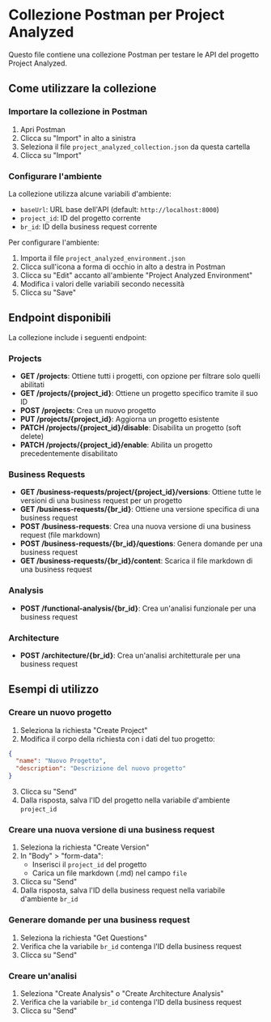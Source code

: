 # Collezione Postman per Project Analyzed

Questo file contiene una collezione Postman per testare le API del progetto Project Analyzed.

## Come utilizzare la collezione

### Importare la collezione in Postman

1. Apri Postman
2. Clicca su "Import" in alto a sinistra
3. Seleziona il file `project_analyzed_collection.json` da questa cartella
4. Clicca su "Import"

### Configurare l'ambiente

La collezione utilizza alcune variabili d'ambiente:

- `baseUrl`: URL base dell'API (default: `http://localhost:8000`)
- `project_id`: ID del progetto corrente
- `br_id`: ID della business request corrente

Per configurare l'ambiente:

1. Importa il file `project_analyzed_environment.json`
2. Clicca sull'icona a forma di occhio in alto a destra in Postman
3. Clicca su "Edit" accanto all'ambiente "Project Analyzed Environment"
4. Modifica i valori delle variabili secondo necessità
5. Clicca su "Save"

## Endpoint disponibili

La collezione include i seguenti endpoint:

### Projects

- **GET /projects**: Ottiene tutti i progetti, con opzione per filtrare solo quelli abilitati
- **GET /projects/{project_id}**: Ottiene un progetto specifico tramite il suo ID
- **POST /projects**: Crea un nuovo progetto
- **PUT /projects/{project_id}**: Aggiorna un progetto esistente
- **PATCH /projects/{project_id}/disable**: Disabilita un progetto (soft delete)
- **PATCH /projects/{project_id}/enable**: Abilita un progetto precedentemente disabilitato

### Business Requests

- **GET /business-requests/project/{project_id}/versions**: Ottiene tutte le versioni di una business request per un progetto
- **GET /business-requests/{br_id}**: Ottiene una versione specifica di una business request
- **POST /business-requests**: Crea una nuova versione di una business request (file markdown)
- **POST /business-requests/{br_id}/questions**: Genera domande per una business request
- **GET /business-requests/{br_id}/content**: Scarica il file markdown di una business request

### Analysis

- **POST /functional-analysis/{br_id}**: Crea un'analisi funzionale per una business request

### Architecture

- **POST /architecture/{br_id}**: Crea un'analisi architetturale per una business request

## Esempi di utilizzo

### Creare un nuovo progetto

1. Seleziona la richiesta "Create Project"
2. Modifica il corpo della richiesta con i dati del tuo progetto:
```json
{
  "name": "Nuovo Progetto",
  "description": "Descrizione del nuovo progetto"
}
```
3. Clicca su "Send"
4. Dalla risposta, salva l'ID del progetto nella variabile d'ambiente `project_id`

### Creare una nuova versione di una business request

1. Seleziona la richiesta "Create Version"
2. In "Body" > "form-data":
   - Inserisci il `project_id` del progetto
   - Carica un file markdown (.md) nel campo `file`
3. Clicca su "Send"
4. Dalla risposta, salva l'ID della business request nella variabile d'ambiente `br_id`

### Generare domande per una business request

1. Seleziona la richiesta "Get Questions"
2. Verifica che la variabile `br_id` contenga l'ID della business request
3. Clicca su "Send"

### Creare un'analisi

1. Seleziona "Create Analysis" o "Create Architecture Analysis"
2. Verifica che la variabile `br_id` contenga l'ID della business request
3. Clicca su "Send"